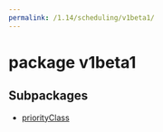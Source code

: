 ```yaml
---
permalink: /1.14/scheduling/v1beta1/
---
```


# package v1beta1



## Subpackages

* [priorityClass](scheduling-v1beta1-priorityClass.md)